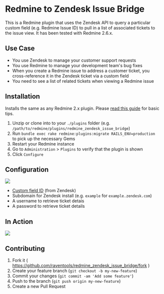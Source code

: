 # Redmine to Zendesk Issue Bridge

This is a Redmine plugin that uses the Zendesk API to query a particular custom field (e.g. Redmine Issue ID) to pull in a list of associated tickets to the issue view. It has been tested with Redmine 2.6.x.

## Use Case

- You use Zendesk to manage your customer support requests
- You use Redmine to manage your development team's bug fixes
- When you create a Redmine issue to address a customer ticket, you cross-reference it in the Zendesk ticket via a custom field
- You need to see a list of related tickets when viewing a Redmine issue

## Installation

Installs the same as any Redmine 2.x plugin. Please [read this guide](http://www.redmine.org/projects/redmine/wiki/Plugins#Installing-a-plugin) for basic tips.

1. Unzip or clone into to your `./plugins` folder (e.g. `/path/to/redmine/plugins/redmine_zendesk_issue_bridge`)
2. Run `bundle exec rake redmine:plugins:migrate RAILS_ENV=production` to pick up the necessary Gems
3. Restart your Redmine instance
4. Go to `Administration` > `Plugins` to verify that the plugin is shown
5. Click `Configure`

## Configuration

![](http://cl.ly/image/03082F0v260S/1-settings.png)

- [Custom field ID](https://github.com/raventools/redmine_zendesk_issue_bridge/wiki/How-to-find-the-Custom-Field-ID) (from Zendesk)
- Subdomain for Zendesk install (e.g. `example` for `example.zendesk.com`)
- A username to retrieve ticket detais
- A password to retrieve ticket details

## In Action

![](http://cl.ly/image/3k3F363B3H39/2-related-tickets.png)

## Contributing

1. Fork it ( https://github.com/raventools/redmine_zendesk_issue_bridge/fork )
2. Create your feature branch (`git checkout -b my-new-feature`)
3. Commit your changes (`git commit -am 'Add some feature'`)
4. Push to the branch (`git push origin my-new-feature`)
5. Create a new Pull Request

